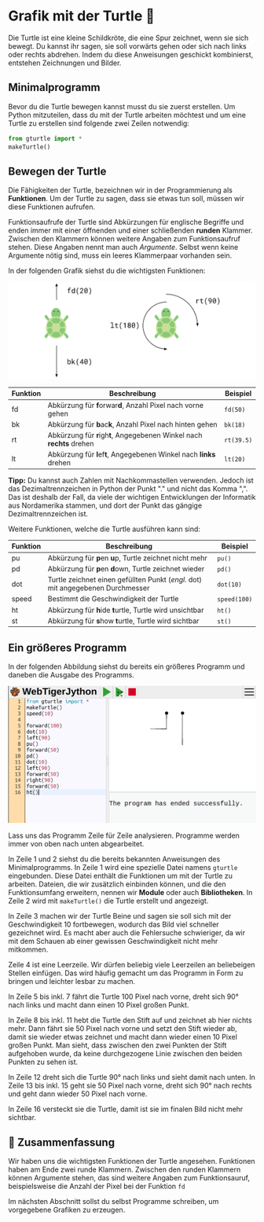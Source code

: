 # Grafik mit der Turtle 🐢

Die Turtle ist eine kleine Schildkröte, die eine Spur zeichnet, wenn sie
sich bewegt. Du kannst ihr sagen, sie soll vorwärts gehen oder sich nach
links oder rechts abdrehen. Indem du diese Anweisungen geschickt
kombinierst, entstehen Zeichnungen und Bilder.

## Minimalprogramm

Bevor du die Turtle bewegen kannst musst du sie zuerst erstellen.
Um Python mitzuteilen, dass du mit der Turtle arbeiten möchtest
und um eine Turtle zu erstellen sind folgende zwei Zeilen notwendig:

```python
from gturtle import *
makeTurtle()
```

## Bewegen der Turtle

Die Fähigkeiten der Turtle, bezeichnen wir in der Programmierung als **Funktionen**.
Um der Turtle zu sagen, dass sie etwas tun soll,
müssen wir diese Funktionen aufrufen.
 
Funktionsaufrufe der Turtle sind Abkürzungen für englische Begriffe und enden immer mit 
einer öffnenden und einer schließenden **runden** Klammer.
Zwischen den Klammern können weitere Angaben zum Funktionsaufruf stehen.
Diese Angaben nennt man auch *Argumente*.
Selbst wenn keine Argumente nötig sind, muss ein leeres Klammerpaar vorhanden sein.

In der folgenden Grafik siehst du die wichtigsten Funktionen:

![Bewegen und drehen der Turtle](./images/turtle.png)

| Funktion  | Beschreibung | Beispiel |
| ------------- | ------------- | ------------- |
| fd  | Abkürzung für **f**orwar**d**, Anzahl Pixel nach vorne gehen  | `fd(50)`  |
| bk  | Abkürzung für **b**ac**k**, Anzahl Pixel nach hinten gehen  | `bk(18)`  |
| rt  | Abkürzung für **r**igh**t**, Angegebenen Winkel nach **rechts** drehen  | `rt(39.5)`  |
| lt  | Abkürzung für **l**ef**t**, Angegebenen Winkel nach **links** drehen  | `lt(20)`  |

**Tipp:** Du kannst auch Zahlen mit Nachkommastellen verwenden.
Jedoch ist das Dezimaltrennzeichen in Python der Punkt "." und nicht das Komma ",".
Das ist deshalb der Fall, da viele der wichtigen Entwicklungen der Informatik 
aus Nordamerika stammen, und dort der Punkt das gängige Dezimaltrennzeichen ist.

Weitere Funktionen, welche die Turtle ausführen kann sind:

| Funktion  | Beschreibung | Beispiel |
| ------------- | ------------- | ------------- |
| pu  | Abkürzung für **p**en **u**p, Turtle zeichnet nicht mehr  | `pu()`  |
| pd  | Abkürzung für **p**en **d**own, Turtle zeichnet wieder  | `pd()`  |
| dot  | Turtle zeichnet einen gefüllten Punkt (*engl.* dot) mit angegebenen Durchmesser  | `dot(10)`  |
| speed  | Bestimmt die Geschwindigkeit der Turtle  | `speed(100)`  |
| ht  | Abkürzung für **h**ide **t**urtle, Turtle wird unsichtbar  | `ht()`  |
| st  | Abkürzung für **s**how **t**urtle, Turtle wird sichtbar  | `st()`  |

<!---
your comment goes here
-->

## Ein größeres Programm

In der folgenden Abbildung siehst du bereits ein größeres Programm
und daneben die Ausgabe des Programms.

![Code und Ausgabe](./images/codeausgabe.png)

Lass uns das Programm Zeile für Zeile analysieren.
Programme werden immer von oben nach unten abgearbeitet.

In Zeile 1 und 2 siehst du die bereits bekannten Anweisungen des Minimalprogramms.
In Zeile 1 wird eine spezielle Datei namens `gturtle` eingebunden.
Diese Datei enthält die Funktionen um mit der Turtle zu arbeiten.
Dateien, die wir zusätzlich einbinden können, und die den Funktionsumfang erweitern,
nennen wir **Module** oder auch **Bibliotheken**.
In Zeile 2 wird mit `makeTurtle()` die Turtle erstellt und angezeigt. 

In Zeile 3 machen wir der Turtle Beine und sagen sie soll sich mit der
Geschwindigkeit 10 fortbewegen, wodurch das Bild viel schneller gezeichnet wird.
Es macht aber auch die Fehlersuche schwieriger, da wir mit dem Schauen
ab einer gewissen Geschwindigkeit nicht mehr mitkommen.

Zeile 4 ist eine Leerzeile. Wir dürfen beliebig viele Leerzeilen
an beliebeigen Stellen einfügen. Das wird häufig gemacht um das
Programm in Form zu bringen und leichter lesbar zu machen.

In Zeile 5 bis inkl. 7 fährt die Turtle 100 Pixel nach vorne,
dreht sich 90° nach links und macht dann einen 10 Pixel großen Punkt.

In Zeile 8 bis inkl. 11 hebt die Turtle den Stift auf und zeichnet ab hier nichts mehr.
Dann fährt sie 50 Pixel nach vorne und setzt den Stift wieder ab, damit sie wieder
etwas zeichnet und macht dann wieder einen 10 Pixel großen Punkt.
Man sieht, dass zwischen den zwei Punkten der Stift aufgehoben wurde,
da keine durchgezogene Linie zwischen den beiden Punkten zu sehen ist.

In Zeile 12 dreht sich die Turtle 90° nach links und sieht damit nach unten.
In Zeile 13 bis inkl. 15 geht sie 50 Pixel nach vorne, dreht sich 90° nach rechts
und geht dann wieder 50 Pixel nach vorne.

In Zeile 16 versteckt sie die Turtle, damit ist sie im finalen Bild nicht mehr sichtbar.

## 🧭 Zusammenfassung
Wir haben uns die wichtigsten Funktionen der Turtle angesehen.
Funktionen haben am Ende zwei runde Klammern.
Zwischen den runden Klammern können Argumente stehen,
das sind weitere Angaben zum Funktionsauruf,
beispielsweise die Anzahl der Pixel bei der Funktion `fd`

Im nächsten Abschnitt sollst du selbst Programme schreiben,
um vorgegebene Grafiken zu erzeugen.
















